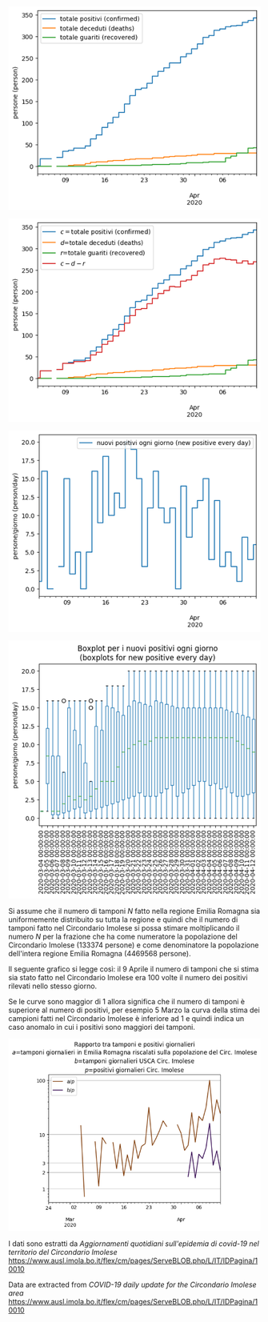 ![COVID-19 cumulative graph](COVID-19-cumulative.png)

![COVID-19 cumulative graph with formula](COVID-19-cumulative-formula.png)

![COVID-19 daily positive graph](COVID-19-daily_delta_positive.png)

![Boxplot for daily positive graph](COVID-19-daily_positive_boxplot.png)

Si assume che il numero di tamponi *N* fatto nella regione Emilia Romagna sia
uniformemente distribuito su tutta la regione e quindi che il numero di 
tamponi fatto nel Circondario Imolese si possa stimare moltiplicando
il numero *N* per la frazione che ha come numeratore la popolazione
del Circondario Imolese (133374 persone) e come denominatore la popolazione
dell'intera regione Emilia Romagna (4469568 persone).

Il seguente grafico si legge così: il 9 Aprile il numero di tamponi
che si stima sia stato fatto nel Circondario Imolese era 100 volte
il numero dei positivi rilevati nello stesso giorno.

Se le curve sono maggior di 1 allora significa che il numero di tamponi
 è superiore al numero di positivi, per esempio 5 Marzo la curva della stima
dei campioni fatti nel Circondario Imolese  è inferiore ad 1 e quindi
indica un caso anomalo in cui i positivi sono maggiori dei tamponi.

![COVID-19 cumulative graph and swabs data](COVID-19-swabs.png)

I dati sono estratti da 
*Aggiornamenti quotidiani sull'epidemia di covid-19 nel territorio del Circondario Imolese*
https://www.ausl.imola.bo.it/flex/cm/pages/ServeBLOB.php/L/IT/IDPagina/10010

Data are extracted from 
*COVID-19 daily update for the Circondario Imolese area*
https://www.ausl.imola.bo.it/flex/cm/pages/ServeBLOB.php/L/IT/IDPagina/10010